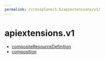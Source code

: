 ```yaml
---
permalink: /crossplane/1.5/apiextensions/v1/
---
```


# apiextensions.v1



* [compositeResourceDefinition](compositeResourceDefinition.md)
* [composition](composition.md)